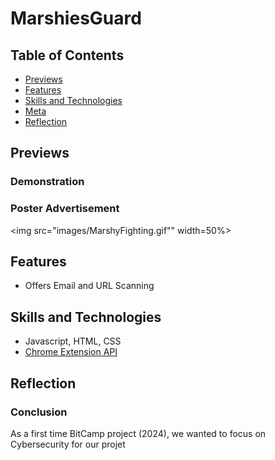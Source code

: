 # MarshiesGuard


## Table of Contents
- [Previews](#Previews)
- [Features](#Features)
- [Skills and Technologies](#Skills-and-Technologies)
- [Meta](#Meta)
- [Reflection](#Reflection)

## Previews
### Demonstration

### Poster Advertisement
<img src="images/MarshyFighting.gif"" width=50%>



## Features
- Offers Email and URL Scanning


## Skills and Technologies
- Javascript, HTML, CSS
- [Chrome Extension API](https://developer.chrome.com/docs/extensions/reference/api)


## Reflection
### Conclusion
As a first time BitCamp project (2024), we wanted to focus on Cybersecurity for our projet
